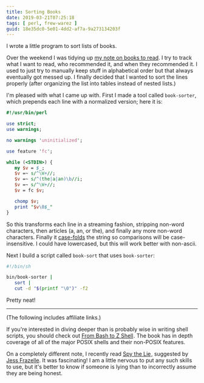 ```yaml
---
title: Sorting Books
date: 2019-03-21T07:25:18
tags: [ perl, frew-warez ]
guid: 18e35dc0-5e01-4dd2-af7a-9a273134203f
---
```

I wrote a little program to sort lists of books.

<!--more-->

Over the weekend I was tidying up [my note on books to
read](https://frioux.github.io/notes/posts/books/).  I try to track what I want
to read, who recommended it, and when they recommended it.  I used to just try to
manually keep stuff in alphabetical order but that always eventually got messed
up.  I finally decided that I wanted to sort the lines properly (after
organizing the list into tables instead of nested lists.)

I'm pleased with what I came up with.  First I made a tool called `book-sorter`,
which prepends each line with a normalized version; here it is:

```perl
#!/usr/bin/perl

use strict;
use warnings;

no warnings 'uninitialized';

use feature 'fc';

while (<STDIN>) {
   my $v = $_;
   $v =~ s/^\W+//;
   $v =~ s/^(the|a|an)\b//i;
   $v =~ s/^\W+//;
   $v = fc $v;

   chomp $v;
   print "$v\0$_"
}
```

So this transforms each line in a streaming fashion, stripping non-word
characters, then articles (a, an, or the), and finally any more non-word
characters.  Finally it
[case-folds](https://en.wikipedia.org/wiki/Letter_case#Case_folding) the string
so comparisons will be case-insensitive.  I could have lowercased, but this will
work better with non-ascii.

Next I build a script called `book-sort` that uses `book-sorter`:

```bash
#!/bin/sh

bin/book-sorter |
   sort |
   cut -d "$(printf "\0")" -f2
```

Pretty neat!

---

(The following includes affiliate links.)

If you're interested in diving deeper than is probably wise in writing shell
scripts, you should check out
<a target="_blank" href="https://www.amazon.com/gp/product/1590593766/ref=as_li_tl?ie=UTF8&camp=1789&creative=9325&creativeASIN=1590593766&linkCode=as2&tag=afoolishmanif-20&linkId=6fa6aef84b017be180f16a769c947a10">From Bash to Z Shell</a><img src="//ir-na.amazon-adsystem.com/e/ir?t=afoolishmanif-20&l=am2&o=1&a=1590593766" width="1" height="1" border="0" alt="" style="border:none !important; margin:0px !important;" />.
The book has in depth coverage of all of the major POSIX shells and their
non-POSIX features.

On a completely different note, I recently read
<a target="_blank" href="https://www.amazon.com/gp/product/1250029627/ref=as_li_tl?ie=UTF8&camp=1789&creative=9325&creativeASIN=1250029627&linkCode=as2&tag=afoolishmanif-20&linkId=f625fbf0cea8422dc247e6cbf77b3323">Spy the Lie</a><img src="//ir-na.amazon-adsystem.com/e/ir?t=afoolishmanif-20&l=am2&o=1&a=1250029627" width="1" height="1" border="0" alt="" style="border:none !important; margin:0px !important;" />,
suggested by [Jess Frazelle](https://blog.jessfraz.com/).  It was fascinating!
I am a little nervous to put any such skills to use, but it's better to know if
someone is lying than to incorrectly assume they are being honest.
